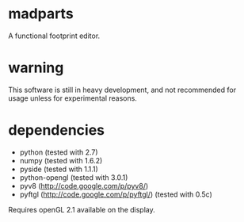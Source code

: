 madparts
========

A functional footprint editor.

warning
=======

This software is still in heavy development, and not recommended for usage unless for experimental reasons.

dependencies
============

* python (tested with 2.7)
* numpy (tested with 1.6.2)
* pyside (tested with 1.1.1)
* python-opengl (tested with 3.0.1)
* pyv8 (http://code.google.com/p/pyv8/)
* pyftgl (http://code.google.com/p/pyftgl/) (tested with 0.5c)

Requires openGL 2.1 available on the display.
